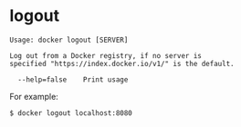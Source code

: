 <!--[metadata]>
+++
title = "logout"
description = "The logout command description and usage"
keywords = ["logout, docker, registry"]
[menu.main]
parent = "smn_cli"
+++
<![end-metadata]-->

# logout

    Usage: docker logout [SERVER]

    Log out from a Docker registry, if no server is
	specified "https://index.docker.io/v1/" is the default.

      --help=false    Print usage

For example:

    $ docker logout localhost:8080
